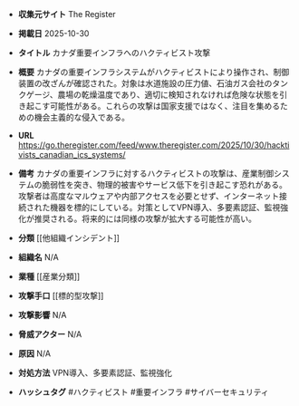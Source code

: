 - **収集元サイト**
The Register

- **掲載日**
2025-10-30

- **タイトル**
カナダ重要インフラへのハクティビスト攻撃

- **概要**
カナダの重要インフラシステムがハクティビストにより操作され、制御装置の改ざんが確認された。対象は水道施設の圧力値、石油ガス会社のタンクゲージ、農場の乾燥温度であり、適切に検知されなければ危険な状態を引き起こす可能性がある。これらの攻撃は国家支援ではなく、注目を集めるための機会主義的な侵入である。

- **URL**
https://go.theregister.com/feed/www.theregister.com/2025/10/30/hacktivists_canadian_ics_systems/

- **備考**
カナダの重要インフラに対するハクティビストの攻撃は、産業制御システムの脆弱性を突き、物理的被害やサービス低下を引き起こす恐れがある。攻撃者は高度なマルウェアや内部アクセスを必要とせず、インターネット接続された機器を標的にしている。対策としてVPN導入、多要素認証、監視強化が推奨される。将来的には同様の攻撃が拡大する可能性が高い。

- **分類**
[[他組織インシデント]]

- **組織名**
N/A

- **業種**
[[産業分類]]

- **攻撃手口**
[[標的型攻撃]]

- **攻撃影響**
N/A

- **脅威アクター**
N/A

- **原因**
N/A

- **対処方法**
VPN導入、多要素認証、監視強化

- **ハッシュタグ**
#ハクティビスト #重要インフラ #サイバーセキュリティ
